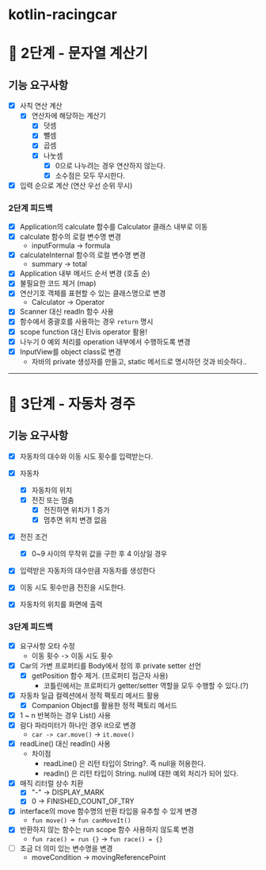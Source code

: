# kotlin-racingcar

# 🚀 2단계 - 문자열 계산기

## 기능 요구사항
- [x] 사칙 연산 계산
  - [x] 연산자에 해당하는 계산기
    - [x] 덧셈
    - [x] 뺄셈
    - [x] 곱셈
    - [x] 나눗셈
      - [x] 0으로 나누려는 경우 연산하지 않는다.
      - [x] 소수점은 모두 무시한다.
- [x] 입력 순으로 계산 (연산 우선 순위 무시)

### 2단계 피드백
- [x] Application의 calculate 함수를 Calculator 클래스 내부로 이동
- [x] calculate 함수의 로컬 변수명 변경
  - inputFormula -> formula
- [x] calculateInternal 함수의 로컬 변수명 변경
  - summary -> total
- [x] Application 내부 메서드 순서 변경 (호출 순)
- [x] 불필요한 코드 제거 (map)
- [x] 연산기호 객체를 표현할 수 있는 클래스명으로 변경
  - Calculator -> Operator
- [x] Scanner 대신 readln 함수 사용
- [x] 함수에서 중괄호를 사용하는 경우 `return` 명시
- [x] scope function 대신 Elvis operator 활용!
- [x] 나누기 0 예외 처리를 operation 내부에서 수행하도록 변경
- [x] InputView를 object class로 변경
  - 자바의 private 생성자를 만들고, static 메서드로 명시하던 것과 비슷하다..

---

# 🚀 3단계 - 자동차 경주

## 기능 요구사항
- [x] 자동차의 대수와 이동 시도 횟수를 입력받는다.
- [x] 자동차
  - [x] 자동차의 위치 
  - [x] 전진 또는 멈춤
    - [x] 전진하면 위치가 1 증가
    - [x] 멈추면 위치 변경 없음
- [x] 전진 조건
  - [x] 0~9 사이의 무작위 값을 구한 후 4 이상일 경우
- [x] 입력받은 자동차의 대수만큼 자동차를 생성한다
- [x] 이동 시도 횟수만큼 전진을 시도한다.
- [x] 자동차의 위치를 화면에 출력


### 3단계 피드백
- [x] 요구사항 오타 수정
  - 이동 횟수 -> 이동 시도 횟수 
- [x] Car의 가변 프로퍼티를 Body에서 정의 후 private setter 선언
  - [x] getPosition 함수 제거. (프로퍼티 접근자 사용)
    - 코틀린에서는 프로퍼티가 getter/setter 역할을 모두 수행할 수 있다.(?)
- [x] 자동차 일급 컬렉션에서 정적 팩토리 메서드 활용
  - [x] Companion Object를 활용한 정적 팩토리 메서드
- [x] 1 ~ n 반복하는 경우 List() 사용
- [x] 람다 파라미터가 하나인 경우 it으로 변경
  - `car -> car.move()` -> `it.move()`
- [x] readLine() 대신 readln() 사용
  - 차이점
    - readLine() 은 리턴 타입이 String?. 즉 null을 허용한다.
    - readln() 은 리턴 타입이 String. null에 대한 예외 처리가 되어 있다.
- [x] 매직 리터럴 상수 치환
  - [x] "-" -> DISPLAY_MARK
  - [x] 0 -> FINISHED_COUNT_OF_TRY
- [x] interface의 move 함수명의 반환 타입을 유추할 수 있게 변경
  - `fun move()` -> `fun canMoveIt()`
- [x] 반환하지 않는 함수는 run scope 함수 사용하지 않도록 변경
  - `fun race() = run {}` -> `fun race() = {}`
- [ ] 조금 더 의미 있는 변수명을 변경
  - moveCondition -> movingReferencePoint
